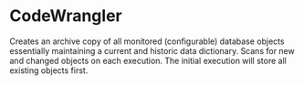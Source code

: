 # CodeWrangler
Creates an archive copy of all monitored (configurable) database objects essentially maintaining a current and historic data dictionary. Scans for new and changed objects on each execution. The initial execution will store all existing objects first.
